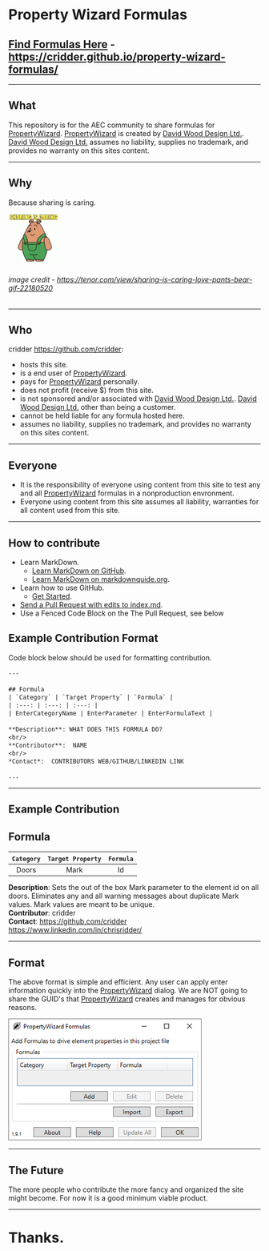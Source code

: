 # Property Wizard Formulas

## [Find Formulas Here](https://cridder.github.io/property-wizard-formulas/) - https://cridder.github.io/property-wizard-formulas/

---

## What
This repository is for the AEC community to share formulas for [PropertyWizard](https://apps.autodesk.com/en/Publisher/PublisherHomepage?ID=K3XURSQAXDBW).  [PropertyWizard](https://apps.autodesk.com/en/Publisher/PublisherHomepage?ID=K3XURSQAXDBW) is created by [David Wood Design Ltd.](https://davidwooddesign.com/).  [David Wood Design Ltd.](https://davidwooddesign.com/) assumes no liability, supplies no trademark, and provides no warranty on this sites content.

---

## Why
Because sharing is caring.

<img src="./docs/images/sharing-is-caring-love.gif" width="20%" height="20%"/>

###### image credit - https://tenor.com/view/sharing-is-caring-love-pants-bear-gif-22180520 

---

## Who
cridder https://github.com/cridder:
- hosts this site.
- is a end user of [PropertyWizard](https://apps.autodesk.com/en/Publisher/PublisherHomepage?ID=K3XURSQAXDBW).
- pays for [PropertyWizard](https://apps.autodesk.com/en/Publisher/PublisherHomepage?ID=K3XURSQAXDBW) personally.
- does not profit (receive $) from this site.
- is not sponsored and/or associated with [David Wood Design Ltd.](https://davidwooddesign.com/).  [David Wood Design Ltd.](https://davidwooddesign.com/) other than being a customer.
- cannot be held liable for any formula hosted here.
- assumes no liability, supplies no trademark, and provides no warranty on this sites content.

---

## Everyone
- It is the responsibility of everyone using content from this site to test any and all [PropertyWizard](https://apps.autodesk.com/en/Publisher/PublisherHomepage?ID=K3XURSQAXDBW) formulas in a nonproduction envronment.
- Everyone using content from this site assumes all liability, warranties for all content used from this site.

---

## How to contribute
- Learn MarkDown.
  - [Learn MarkDown on GitHub](https://docs.github.com/en/get-started/writing-on-github/getting-started-with-writing-and-formatting-on-github/basic-writing-and-formatting-syntax).
  - [Learn MarkDown on markdownquide.org](https://www.markdownguide.org/).
- Learn how to use GitHub.
  - [Get Started](https://docs.github.com/en/get-started).
- [Send a Pull Request with edits to index.md](https://docs.github.com/en/pull-requests/collaborating-with-pull-requests).
- Use a Fenced Code Block on the The Pull Request, see below

## Example Contribution Format  
Code block below should be used for formatting contribution.

```
---

## Formula
| `Category` | `Target Property` | `Formula` |
| :---: | :---: | :---: |
| EnterCategoryName | EnterParameter | EnterFormulaText |

**Description**: WHAT DOES THIS FORMULA DO?
<br/>
**Contributor**:  NAME
<br/>
*Contact*:  CONTRIBUTORS WEB/GITHUB/LINKEDIN LINK

---
```
---

## Example Contribution

## Formula
| `Category` | `Target Property` | `Formula` |
| :---: | :---: | :---: |
| Doors | Mark | Id |

**Description**: Sets the out of the box Mark parameter to the element id on all doors.  Eliminates any and all warning messages about duplicate Mark values.  Mark values are meant to be unique.
<br/>
**Contributor**:  cridder
<br/>
**Contact**:  https://github.com/cridder https://www.linkedin.com/in/chrisridder/

---

## Format 
The above format is simple and efficient.  Any user can apply enter information quickly into the [PropertyWizard](https://apps.autodesk.com/en/Publisher/PublisherHomepage?ID=K3XURSQAXDBW) dialog.  We are NOT going to share the GUID's that [PropertyWizard](https://apps.autodesk.com/en/Publisher/PublisherHomepage?ID=K3XURSQAXDBW) creates and manages for obvious reasons.

![PropertyWizard dialog](./docs/images/2022-11-21_18-03-00.png)

---

## The Future
The more people who contribute the more fancy and organized the site might become.  For now it is a good minimum viable product.

---

# **Thanks**.
  